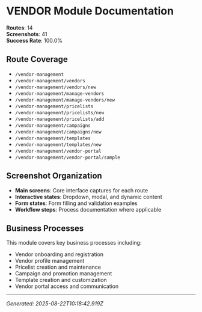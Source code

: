 # VENDOR Module Documentation

**Routes**: 14  
**Screenshots**: 41  
**Success Rate**: 100.0%

## Route Coverage

- `/vendor-management`
- `/vendor-management/vendors`
- `/vendor-management/vendors/new`
- `/vendor-management/manage-vendors`
- `/vendor-management/manage-vendors/new`
- `/vendor-management/pricelists`
- `/vendor-management/pricelists/new`
- `/vendor-management/pricelists/add`
- `/vendor-management/campaigns`
- `/vendor-management/campaigns/new`
- `/vendor-management/templates`
- `/vendor-management/templates/new`
- `/vendor-management/vendor-portal`
- `/vendor-management/vendor-portal/sample`

## Screenshot Organization

- **Main screens**: Core interface captures for each route
- **Interactive states**: Dropdown, modal, and dynamic content
- **Form states**: Form filling and validation examples
- **Workflow steps**: Process documentation where applicable

## Business Processes

This module covers key business processes including:

- Vendor onboarding and registration
- Vendor profile management
- Pricelist creation and maintenance
- Campaign and promotion management
- Template creation and customization
- Vendor portal access and communication

---

*Generated: 2025-08-22T10:18:42.919Z*
